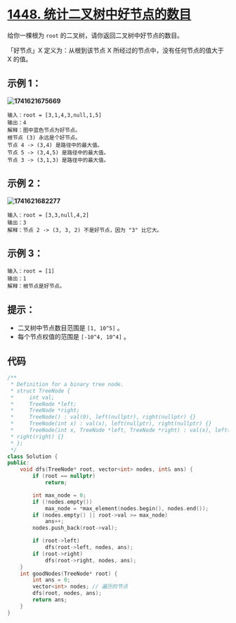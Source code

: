 # [1448. 统计二叉树中好节点的数目](https://leetcode.cn/problems/count-good-nodes-in-binary-tree/)

给你一棵根为 `root` 的二叉树，请你返回二叉树中好节点的数目。

「好节点」X 定义为：从根到该节点 X 所经过的节点中，没有任何节点的值大于 X 的值。

## **示例 1：**

**![1741621675669](https://gitee.com/chen-houchao/images/raw/master/202503102347327.jpg)**

```
输入：root = [3,1,4,3,null,1,5]
输出：4
解释：图中蓝色节点为好节点。
根节点 (3) 永远是个好节点。
节点 4 -> (3,4) 是路径中的最大值。
节点 5 -> (3,4,5) 是路径中的最大值。
节点 3 -> (3,1,3) 是路径中的最大值。
```

## **示例 2：**

**![1741621682277](https://gitee.com/chen-houchao/images/raw/master/202503102348621.jpg)**

```
输入：root = [3,3,null,4,2]
输出：3
解释：节点 2 -> (3, 3, 2) 不是好节点，因为 "3" 比它大。
```

## **示例 3：**

```
输入：root = [1]
输出：1
解释：根节点是好节点。
```

## **提示：**

- 二叉树中节点数目范围是 `[1, 10^5]` 。
- 每个节点权值的范围是 `[-10^4, 10^4]` 。

## 代码

```cpp
/**
 * Definition for a binary tree node.
 * struct TreeNode {
 *     int val;
 *     TreeNode *left;
 *     TreeNode *right;
 *     TreeNode() : val(0), left(nullptr), right(nullptr) {}
 *     TreeNode(int x) : val(x), left(nullptr), right(nullptr) {}
 *     TreeNode(int x, TreeNode *left, TreeNode *right) : val(x), left(left),
 * right(right) {}
 * };
 */
class Solution {
public:
    void dfs(TreeNode* root, vector<int> nodes, int& ans) {
        if (root == nullptr)
            return;

        int max_node = 0;
        if (!nodes.empty())
            max_node = *max_element(nodes.begin(), nodes.end());
        if (nodes.empty() || root->val >= max_node)
            ans++;
        nodes.push_back(root->val);

        if (root->left)
            dfs(root->left, nodes, ans);
        if (root->right)
            dfs(root->right, nodes, ans);
    }
    int goodNodes(TreeNode* root) {
        int ans = 0;
        vector<int> nodes; // 遍历的节点
        dfs(root, nodes, ans);
        return ans;
    }
}
```

